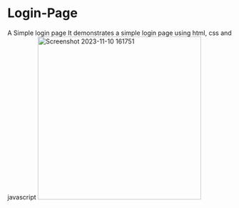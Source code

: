 # Login-Page
A Simple login page 
It demonstrates a simple login page using html, css and javascript
<img width="366" alt="Screenshot 2023-11-10 161751" src="https://github.com/Jonnie254/Login-Page/assets/144258478/43e7d786-0481-44fe-8d40-49469b1952b6">
